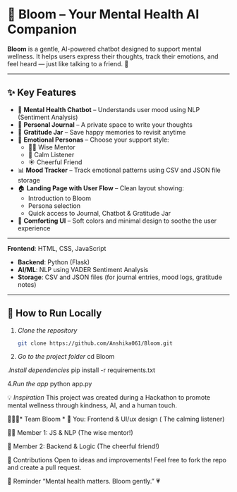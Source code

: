 
# 🌸 Bloom – Your Mental Health AI Companion

**Bloom** is a gentle, AI-powered chatbot designed to support mental wellness. It helps users express their thoughts, track their emotions, and feel heard — just like talking to a friend. 🌼

---

## ✨ Key Features

- 🧠 **Mental Health Chatbot** – Understands user mood using NLP (Sentiment Analysis)
- 📓 **Personal Journal** – A private space to write your thoughts
- 💌 **Gratitude Jar** – Save happy memories to revisit anytime
- 🌱 **Emotional Personas** – Choose your support style:
  - 🧘‍♂️ Wise Mentor
  - 🌊 Calm Listener
  - ☀️ Cheerful Friend
- 📊 **Mood Tracker** – Track emotional patterns using CSV and JSON file storage
- 🏠 **Landing Page with User Flow** – Clean layout showing:
  - Introduction to Bloom
  - Persona selection
  - Quick access to Journal, Chatbot & Gratitude Jar
- 🌙 **Comforting UI** – Soft colors and minimal design to soothe the user experience

---
**Frontend**: HTML, CSS, JavaScript  
- **Backend**: Python (Flask)  
- **AI/ML**: NLP using VADER Sentiment Analysis  
- **Storage**: CSV and JSON files (for journal entries, mood logs, gratitude notes)


---

## 🚀 How to Run Locally

1. *Clone the repository*
   ```bash
   git clone https://github.com/Anshika061/Bloom.git

 2. *Go to the project folder*
 cd Bloom

.*Install dependencies*
pip install -r requirements.txt

4.*Run the app*
python app.py

💡 *Inspiration*
This project was created during a Hackathon to promote mental wellness through kindness, AI, and a human touch.

🧑‍🤝‍🧑* Team Bloom *
🌿 You: Frontend & UI/ux design ( The calming listener)

🧘‍♂️ Member 1: JS & NLP (The wise mentor!)

🎉 Member 2: Backend & Logic (The cheerful friend!)


🤝 Contributions
Open to ideas and improvements! Feel free to fork the repo and create a pull request.

🌼 Reminder
“Mental health matters. Bloom gently.” 💗


